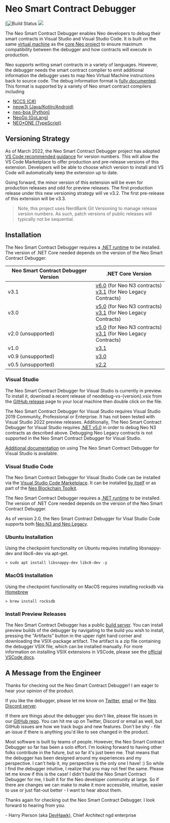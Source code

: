 # Neo Smart Contract Debugger

[![Build Status](https://github.com/neo-project/neo-debugger/actions/workflows/build-vscode.yml/badge.svg)
[![](https://vsmarketplacebadge.apphb.com/version-short/ngd-seattle.neo-contract-debug.svg)](https://marketplace.visualstudio.com/items?itemName=ngd-seattle.neo-contract-debug)

The Neo Smart Contract Debugger enables Neo developers to debug their smart contracts
in Visual Studio and Visual Studio Code. It is built on the same [virtual machine](https://github.com/neo-project/neo-vm)
as the [core Neo project](https://github.com/neo-project/neo) to ensure maximum compatibility
between the debugger and how contracts will execute in production.

Neo supports writing smart contracts in a variety of languages. However, the
debugger needs the smart contract complier to emit additional information the
debugger uses to map Neo Virtual Machine instructions back to source code.
The debug information format is [fully documented](https://github.com/ngdseattle/design-notes/blob/master/NDX-DN11%20-%20NEO%20Debug%20Info%20Specification.md#v10-format).
This format is supported by a variety of Neo smart contract compilers including 

* [NCCS (C#)](https://github.com/neo-project/neo-devpack-dotnet)
* [neow3j (Java/Kotlin/Android)](https://neow3j.io)
* [neo-boa (Python)](https://github.com/CityOfZion/neo-boa)
* [NeoGo (GoLang)](https://github.com/nspcc-dev/neo-go)
* [NEO•ONE (TypeScript)](https://neo-one.io)

## Versioning Strategy

As of March 2022, the Neo Smart Contract Debugger project has adopted 
[VS Code recommended guidance](https://code.visualstudio.com/api/working-with-extensions/publishing-extension#prerelease-extensions)
for version numbers. This will allow the VS Code Marketplace to offer production and pre-release
versions of this extension. Developers will be able to choose which version to install and VS Code
will automatically keep the extension up to date.

Going forward, the minor version of this extension will be even for production releases and odd
for preview releases. The first production release under this new versioning strategy will ve
v3.2. The first pre-release of this extension will be v3.3.

> Note, this project uses NerdBank Git Versioning to manage release version numbers.
> As such, patch versions of public releases will typically not be sequential. 

## Installation

The Neo Smart Contract Debugger requires a [.NET runtime](https://dotnet.microsoft.com/download/dotnet)
to be installed. The version of .NET Core needed depends on the version of the Neo
Smart Contract Debugger.

|Neo Smart Contract Debugger Version|.NET Core Version|
|-----------------------------------|-----------------|
| v3.1 | [v6.0](https://dotnet.microsoft.com/download/dotnet/6.0) (for Neo N3 contracts) <br /> [v3.1](https://dotnet.microsoft.com/download/dotnet-core/3.1) (for Neo Legacy Contracts) |
| v3.0 | [v5.0](https://dotnet.microsoft.com/download/dotnet/5.0) (for Neo N3 contracts) <br /> [v3.1](https://dotnet.microsoft.com/download/dotnet-core/3.1) (for Neo Legacy Contracts) |
| v2.0 (unsupported) | [v5.0](https://dotnet.microsoft.com/download/dotnet/5.0) (for Neo N3 contracts) <br /> [v3.1](https://dotnet.microsoft.com/download/dotnet-core/3.1) (for Neo Legacy Contracts) |
| v1.0 | [v3.1](https://dotnet.microsoft.com/download/dotnet/3.1) |
| v0.9 (unsupported) | [v3.0](https://dotnet.microsoft.com/download/dotnet/3.0) |
| v0.5 (unsupported) | [v2.2](https://dotnet.microsoft.com/download/dotnet/2.2) |

### Visual Studio

The Neo Smart Contract Debugger for Visual Studio is currently in preview.
To install it, download a recent release of neodebug-vs-{version}.vsix from
the [GitHub release](https://github.com/neo-project/neo-debugger/releases) page
to your local machine then double click on the file. 

The Neo Smart Contract Debugger for Visual Studio requires Visual Studio 2019
Community, Professional or Enterprise. It has not been tested with Visual
Studio 2022 preview releases. Additionally, The Neo Smart Contract Debugger 
for Visual Studio requires [.NET v5.0](https://dotnet.microsoft.com/download/dotnet/5.0)
in order to debug Neo N3 contracts as described above. Debugging Neo Legacy contracts
is not supported in the Neo Smart Contract Debugger for Visual Studio.

[Additional documentation](docs/visual-studio.md) on using The Neo Smart Contract Debugger 
for Visual Studio is available.

### Visual Studio Code 

The Neo Smart Contract Debugger for Visual Studio Code can be installed via the
[Visual Studio Code Marketplace](https://marketplace.visualstudio.com/vscode). It can be
installed [by itself](https://marketplace.visualstudio.com/items?itemName=ngd-seattle.neo-contract-debug)
or as part of the [Neo Blockchain Toolkit](https://marketplace.visualstudio.com/items?itemName=ngd-seattle.neo-blockchain-toolkit).

The Neo Smart Contract Debugger requires a [.NET runtime](https://dotnet.microsoft.com/download/dotnet-core)
to be installed. The version of .NET Core needed depends on the version of the Neo
Smart Contract Debugger.

As of version 2.0, the Neo Smart Contract Debugger for Visal Studio Code supports both 
[Neo N3 and Neo Legacy](https://medium.com/neo-smart-economy/introducing-neo-n3-the-next-evolution-of-the-neo-blockchain-b2960c4def6e).

### Ubuntu Installation

Using the checkpoint functionality on Ubuntu requires installing libsnappy-dev and libc6-dev via apt-get.

``` shell
> sudo apt install libsnappy-dev libc6-dev -y
```

### MacOS Installation

Using the checkpoint functionality on MacOS requires installing rocksdb via [Homebrew](https://brew.sh/)

``` shell
> brew install rocksdb
```

### Install Preview Releases

The Neo Smart Contract Debugger has a public [build server](https://dev.azure.com/ngdenterprise/Build/_build?definitionId=4&_a=summary).
You can install preview builds of the debugger by navigating to the build you wish to install,
pressing the "Artifacts" button in the upper right hand corner and downloading the VSIX-package
artifact. The artifact is a zip file containing the debugger VSIX file, which can be installed
manually. For more information on installing VSIX extensions in VSCode, please see the 
[official VSCode docs](https://code.visualstudio.com/docs/editor/extension-gallery#_install-from-a-vsix).

## A Message from the Engineer

Thanks for checking out the Neo Smart Contract Debugger!
I am eager to hear your opinion of the product.

If you like the debugger, please let me know on [Twitter](https://twitter.com/devhawk),
[email](mailto:harry@ngdenterprise.com) or the [Neo Discord server](https://discord.gg/G5WEPwC).

If there are things about the debugger you don't like, please file issues in our
[GitHub repo](https://github.com/neo-project/neo-debugger/issues). You can hit me up on
Twitter, Discord or email as well, but GitHub issues are how we track bugs and new
features. Don't be shy - file an issue if there is anything you'd like to see changed
in the product.

Most software is built by teams of people. However, the Neo Smart Contract Debugger
so far has been a solo effort. I'm looking forward to having other folks contribute
in the future, but so far it's just been me. That means that the debugger has been
designed around my experiences and my perspective. I can't help it, my perspective
is the only one I have! :) So while I find the debugger intuitive, I realize that
you may not feel the same. Please let me know if this is the case! I didn't build
the Neo Smart Contract Debugger for me, I built it for the Neo developer community
at large. So if there are changes we can make to make it more accessible, intuitive,
easier to use or just flat-out better - I want to hear about them.

Thanks again for checking out the Neo Smart Contract Debugger. I look forward to
hearing from you.

\- Harry Pierson (aka [DevHawk](http://devhawk.net)), Chief Architect ngd enterprise
